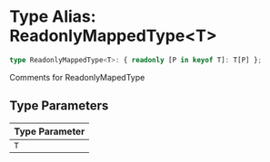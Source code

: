 # Type Alias: ReadonlyMappedType\<T\>

```ts
type ReadonlyMappedType<T>: { readonly [P in keyof T]: T[P] };
```

Comments for ReadonlyMapedType

## Type Parameters

| Type Parameter |
| :------ |
| `T` |
